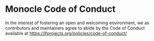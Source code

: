 # Monocle Code of Conduct

In the interest of fostering an open and welcoming environment, we as contributors and maintainers agree to abide by the Code of Conduct available at https://lfprojects.org/policies/code-of-conduct/